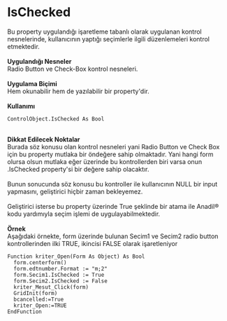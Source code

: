 # IsChecked

Bu property uygulandığı işaretleme tabanlı olarak uygulanan kontrol nesnelerinde, kullanıcının yaptığı seçimlerle ilgili düzenlemeleri kontrol etmektedir.\
\
**Uygulandığı Nesneler**\
Radio Button ve Check-Box kontrol nesneleri.\
\
**Uygulama Biçimi**\
Hem okunabilir hem de yazılabilir bir property'dir.\
\
**Kullanımı**

```
ControlObject.IsChecked As Bool
```

\
**Dikkat Edilecek Noktalar**\
Burada söz konusu olan kontrol nesneleri yani Radio Button ve Check Box için bu property mutlaka bir öndeğere sahip olmaktadır. Yani hangi form olursa olsun mutlaka eğer üzerinde bu kontrollerden biri varsa onun .IsChecked property'si bir değere sahip olacaktır.\
\
Bunun sonucunda söz konusu bu kontroller ile kullanıcının NULL bir input yapmasını, geliştirici hiçbir zaman bekleyemez.\
\
Geliştirici isterse bu property üzerinde True şeklinde bir atama ile Anadil® kodu yardımıyla seçim işlemi de uygulayabilmektedir.\
\
**Örnek**\
Aşağıdaki örnekte, form üzerinde bulunan Secim1 ve Secim2 radio button kontrollerinden ilki TRUE, ikincisi FALSE olarak işaretleniyor

```
Function kriter_Open(Form As Object) As Bool
  form.centerform()
  form.edtnumber.Format := "m;2"
  form.Secim1.IsChecked := True
  form.Secim2.IsChecked := False
  kriter_Mesut_Click(form)
  GridInit(form)
  bcancelled:=True
  kriter_Open:=TRUE
EndFunction

```
